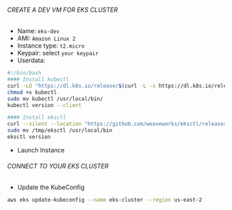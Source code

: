 ###### CREATE A DEV VM FOR EKS CLUSTER #######
- Name: `eks-dev`
- AMI: `Amazon Linux 2`
- Instance type: `t2.micro`
- Keypair: select `your keypair`
- Userdata: 
```bash
#!/bin/bash
#### Install kubectl
curl -LO "https://dl.k8s.io/release/$(curl -L -s https://dl.k8s.io/release/stable.txt)/bin/linux/amd64/kubectl"
chmod +x kubectl
sudo mv kubectl /usr/local/bin/
kubectl version --client

#### Install eksctl
curl --silent --location "https://github.com/weaveworks/eksctl/releases/latest/download/eksctl_$(uname -s)_amd64.tar.gz" | tar xz -C /tmp
sudo mv /tmp/eksctl /usr/local/bin
eksctl version
```
- Launch Instance


###### CONNECT TO YOUR EKS CLUSTER #######
- Update the KubeConfig
```bash
aws eks update-kubeconfig --name eks-cluster --region us-east-2
```
